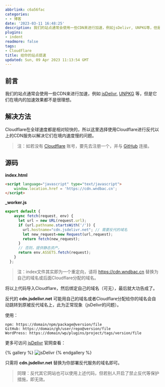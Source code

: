 ```yaml
---
abbrlink: c6a56fac
categories:
- - 博客
date: '2023-03-11 16:48:25'
description: 我们的站点通常会使用一些CDN来进行加速，例如jsDelivr, UNPKG等，但是它们在境内的加速效果都不是很理想，本篇阐述如何用Cloudflare反代它们以达到提速效果。
plugins:
- indent
readmore: false
tags:
- Cloudflare
title: 给你的站点提速
updated: Sun, 09 Apr 2023 11:13:54 GMT
---
```

## 前言

我们的站点通常会使用一些CDN来进行加速，例如 [jsDelivr](https://www.jsdelivr.com), [UNPKG](https://unpkg.com) 等，但是它们在境内的加速效果都不是很理想。

## 解决方法

Cloudflare在全球速度都是相对较快的，所以这里选择使用Cloudflare进行反代以上的CDN服务以解决它们在境内速度慢的问题。

> 注：如若没有 [Cloudflare](https://www.cloudflare.com) 账号，要先去注册一个，并与 [GitHub](https://github.com) 连接。

## 源码

**index.html**

```html
<script language="javascript" type="text/javascript">
	window.location.href = 'https://cdn.wndbac.cn';
</script>
```

**_worker.js**

```js
export default {
    async fetch(request, env) {
      let url = new URL(request.url);
      if (url.pathname.startsWith('/')) {
        url.hostname="cdn.jsdelivr.net"; // 需要反代的域名
        let new_request=new Request(url,request);
        return fetch(new_request);
      }
      // 否则，提供静态资产。
      return env.ASSETS.fetch(request);
    }
  };
```

> 注：index文件其实即为一个重定向，请将 https://cdn.wndbac.cn 替换为自己的域名或后面Cloudflare分配的域名。

将以上代码导入Cloudflare，然后绑定自己的域名（可无），最后就大功告成了。

反代的 **cdn.jsdelivr.net** 可能用自己的域名或者Cloudflare分配给你的域名会自动跳转到原被反代域名上，此为正常现象（jsDelivr的问题）。

使用：

```
npm: https://domain/npm/package@version/file
GitHub: https://domain/gh/user/repo@version/file
WordPress: https://domain/wp/plugins/project/tags/version/file
```

更多可访问 [jsDelivr](https://www.jsdelivr.com) 官网查看：

{% gallery %}
![jsDelivr](https://cdn.wndbac.cn/gh/wndbac/Static/blog_img/2023/3/image_f05b6c26e4dd9599882c8c06ccb2d0bb.png)
{% endgallery %}

只需将 **cdn.jsdelivr.net** 替换为你部署反代服务的域名即可。

> 同理：反代其它网站也可以使用上述代码，但若别人开启了禁止反代等保护措施，即无效。
